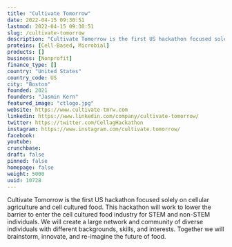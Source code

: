 ```yaml
---
title: "Cultivate Tomorrow"
date: 2022-04-15 09:30:51
lastmod: 2022-04-15 09:30:51
slug: /cultivate-tomorrow
description: "Cultivate Tomorrow is the first US hackathon focused solely on cellular agriculture and cell cultured food. This hackathon will work to lower the barrier to enter the cell cultured food industry for STEM and non-STEM individuals. We will create a large network and community of diverse individuals with different backgrounds, skills, and interests. Together we will brainstorm, innovate, and re-imagine the future of food."
proteins: [Cell-Based, Microbial]
products: []
business: [Nonprofit]
finance_type: []
country: "United States"
country_code: US
city: "Boston"
founded: 2021
founders: "Jasmin Kern"
featured_image: "ctlogo.jpg"
website: https://www.cultivate-tmrw.com
linkedin: https://www.linkedin.com/company/cultivate-tomorrow/
twitter: https://twitter.com/CellagHackathon
instagram: https://www.instagram.com/cultivate.tomorrow/
facebook: 
youtube: 
crunchbase: 
draft: false
pinned: false
homepage: false
weight: 5000
uuid: 10728
---
```

Cultivate Tomorrow is the first US hackathon focused solely on cellular agriculture and cell cultured food. This hackathon will work to lower the barrier to enter the cell cultured food industry for STEM and non-STEM individuals. We will create a large network and community of diverse individuals with different backgrounds, skills, and interests. Together we will brainstorm, innovate, and re-imagine the future of food.
